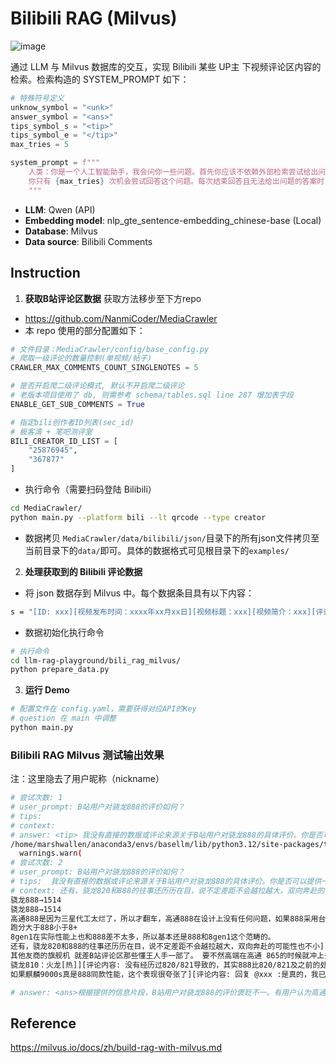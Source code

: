 # Bilibili RAG (Milvus)
![image](https://milvus.io/images/milvus_logo.svg)

通过 LLM 与 Milvus 数据库的交互，实现 Bilibili 某些 UP主 下视频评论区内容的检索。检索构造的 SYSTEM_PROMPT 如下：

```python
# 特殊符号定义
unknow_symbol = "<unk>"
answer_symbol = "<ans>"
tips_symbol_s = "<tip>"
tips_symbol_e = "</tip>"
max_tries = 5

system_prompt = f"""
    人类：你是一个人工智能助手，我会问你一些问题。首先你应该不依赖外部检索尝试给出问题的答案，如果不确定问题的答案，请返回 {unknow_symbol} 以提示本地去检索。如果答案确定，请返回 {answer_symbol} 以结束问答。
    你只有 {max_tries} 次机会尝试回答这个问题。每次结束回答且无法给出问题的答案时，你可以用 {tips_symbol_s} 来告诉我你不知道的部分，以提示我继续尝试本地检索。例如，你可以用 {tips_symbol_s} XXX {tips_symbol_e} 来包裹问题，其中XXX是你想进一步询问我的问题。记住，无论在什么情况下，你都需要返回之前所定义的三种特殊符号以结束问答。
    """
```

- **LLM**: Qwen (API)
- **Embedding model**: nlp_gte_sentence-embedding_chinese-base (Local)
- **Database**: Milvus
- **Data source**: Bilibili Comments

## Instruction

1. **获取B站评论区数据**
获取方法移步至下方repo

- https://github.com/NanmiCoder/MediaCrawler
- 本 repo 使用的部分配置如下：
```python
# 文件目录：MediaCrawler/config/base_config.py
# 爬取一级评论的数量控制(单视频/帖子)
CRAWLER_MAX_COMMENTS_COUNT_SINGLENOTES = 5

# 是否开启爬二级评论模式, 默认不开启爬二级评论
# 老版本项目使用了 db, 则需参考 schema/tables.sql line 287 增加表字段
ENABLE_GET_SUB_COMMENTS = True

# 指定bili创作者ID列表(sec_id)
# 极客湾 + 笔吧测评室
BILI_CREATOR_ID_LIST = [
    "25876945",
    "367877"
]
```
- 执行命令（需要扫码登陆 Bilibili）
```sh
cd MediaCrawler/
python main.py --platform bili --lt qrcode --type creator
```
- 数据拷贝
```MediaCrawler/data/bilibili/json/```目录下的所有json文件拷贝至当前目录下的```data/```即可。具体的数据格式可见根目录下的```examples/```

2. **处理获取到的 Bilibili 评论数据**
- 将 json 数据存到 Milvus 中。每个数据条目具有以下内容：
```sh
s = "[ID: xxx][视频发布时间：xxxx年xx月xx日][视频标题：xxx][视频简介：xxx][评论时间：xxxx年xx月xx日][评论者昵称：xxx][父级评论：xxx][评论内容：xxx]"
```

- 数据初始化执行命令

```sh
# 执行命令
cd llm-rag-playground/bili_rag_milvus/
python prepare_data.py
```

3. **运行 Demo**
```sh
# 配置文件在 config.yaml，需要获得对应API的Key
# question 在 main 中调整
python main.py
```
### Bilibili RAG Milvus 测试输出效果
注：这里隐去了用户昵称（nickname）
```sh
# 尝试次数: 1
# user_prompt: B站用户对骁龙888的评价如何？
# tips: 
# context: 
# answer: <tip> 我没有直接的数据或评论来源关于B站用户对骁龙888的具体评价。你是否可以提供一些更具体的信息或者例子？ </tip>
/home/marshwallen/anaconda3/envs/basellm/lib/python3.12/site-packages/transformers/modeling_utils.py:1044: FutureWarning: The `device` argument is deprecated and will be removed in v5 of Transformers.
  warnings.warn(
# 尝试次数: 2
# user_prompt: B站用户对骁龙888的评价如何？
# tips:  我没有直接的数据或评论来源关于B站用户对骁龙888的具体评价。你是否可以提供一些更具体的信息或者例子？ 
# context: 还有，骁龙820和888的往事还历历在目，说不定差距不会越拉越大，双向奔赴的可能性也不小]
骁龙888→1514
骁龙888→1514
高通888是因为三星代工太烂了，所以才翻车，高通888在设计上没有任何问题，如果888采用台积电代工，完全能超越麒麟9000[吃瓜]
跑分大于888小于8+
8gen1在实际性能上也和888差不太多，所以基本还是888和8gen1这个范畴的。
还有，骁龙820和888的往事还历历在目，说不定差距不会越拉越大，双向奔赴的可能性也不小][评论内容: 回复 @xxx :mtk在啊谁说没竞争]
其他友商的旗舰机 就差B站评论区那些懂王人手一部了。 要不然高端在高通 865的时候就冲上去了[笑哭]]
骁龙810：火龙[热]][评论内容: 没有经历过820/821导致的，其实888比820/821及之前的处理器能效好多了，不过比起865一代还倒退不少]
如果麒麟9000s真是888同款性能，这个表现很夸张了][评论内容: 回复 @xxx :是真的，我已经用上了，如果你什么都没感受到，但你不可能不感受到他的流畅性。可以说其它都是小弟]

# answer: <ans>根据提供的信息片段，B站用户对骁龙888的评价褒贬不一。有用户认为高通888的设计没有问题，其性能表现不佳是因为三星代工的问题，甚至有评论指出如果888采用台积电代工的话，完全可以超越麒麟9000。另有评论表示，888相较于820/821在能效上有所提升，但与865相比仍有所倒退。还有用户提到，其他厂商的旗舰机在高端市场上未能迅速崛起，可能也暗示了对包括骁龙888在内的处理器性能的一种期待或不满。</ans>
```

## Reference
https://milvus.io/docs/zh/build-rag-with-milvus.md